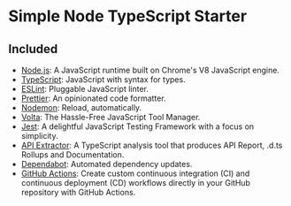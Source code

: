 # Simple Node TypeScript Starter

## Included

- [Node.js](https://nodejs.org/): A JavaScript runtime built on Chrome's V8 JavaScript engine.
- [TypeScript](https://www.typescriptlang.org/): JavaScript with syntax for types.
- [ESLint](https://eslint.org/): Pluggable JavaScript linter.
- [Prettier](https://prettier.io/): An opinionated code formatter.
- [Nodemon](https://nodemon.io/): Reload, automatically.
- [Volta](https://volta.sh/): The Hassle-Free JavaScript Tool Manager.
- [Jest](https://jestjs.io/): A delightful JavaScript Testing Framework with a focus on simplicity.
- [API Extractor](https://api-extractor.com/): A TypeScript analysis tool that produces API Report, .d.ts Rollups and Documentation.
- [Dependabot](https://dependabot.com/): Automated dependency updates.
- [GitHub Actions](https://github.com/features/actions): Create custom continuous integration (CI) and continuous deployment (CD) workflows directly in your GitHub repository with GitHub Actions.
